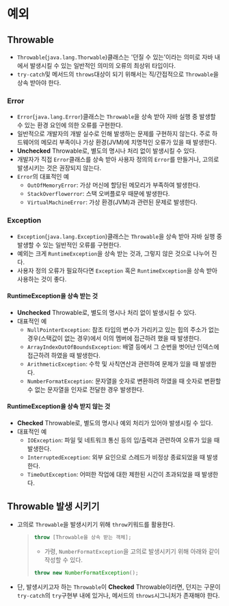 # 예외
## Throwable
- `Throwable`(`java.lang.Thorwable`)클래스는 '던질 수 있는'이라는 의미로 자바 내에서 발생시킬 수 있는 일반적인 의미의 오류의 최상위 타입이다.
- `try-catch`및 메서드의 `throws`대상이 되기 위해서는 직/간접적으로 `Throwable`을 상속 받아야 한다.

### Error
- `Error`(`java.lang.Error`)클래스는 `Throwable`을 상속 받아 자바 실행 중 발생할 수 있는 환경 요인에 의한 오류를 구현한다.
- 일반적으로 개발자의 개발 실수로 인해 발생하는 문제를 구현하지 않는다. 주로 하드웨어의 메모리 부족이나 가상 환경(JVM)에 치명적인 오류가 있을 때 발생한다.
- **Unchecked** Throwable로, 별도의 명시나 처리 없이 발생시킬 수 있다.
- 개발자가 직접 `Error`클래스를 상속 받아 사용자 정의의 `Error`를 만들거나, 고의로 발생시키는 것은 권장되지 않는다.
- `Error`의 대표적인 예
  - `OutOfMemoryError`: 가상 머신에 할당된 메모리가 부족하여 발생한다.
  - `StackOverflowerror`: 스택 오버플로우 때문에 발생한다.
  - `VirtualMachineError`: 가상 환경(JVM)과 관련된 문제로 발생한다.

### Exception
- `Exception`(`java.lang.Exception`)클래스는 `Throwable`을 상속 받아 자바 실행 중 발생할 수 있는 일반적인 오류를 구현한다.
- 예외는 크게 `RuntimeException`을 상속 받는 것과, 그렇지 않은 것으로 나누어 진다.
- 사용자 정의 오류가 필요하다면 `Exception` 혹은 `RuntimeException`을 상속 받아 사용하는 것이 좋다.

#### RuntimeException을 상속 받는 것
- **Unchecked** Throwable로, 별도의 명시나 처리 없이 발생시킬 수 있다.
- 대표적인 예
  - `NullPointerException`: 참조 타입의 변수가 가리키고 있는 힙의 주소가 없는 경우(스택값이 없는 경우)에서 이의 멤버에 접근하려 했을 때 발생한다.
  - `ArrayIndexOutOfBoundsException`: 배열 등에서 그 순번을 벗어난 인덱스에 접근하려 하였을 때 발생한다.
  - `ArithmeticException`: 수학 및 사칙연산과 관련하여 문제가 있을 때 발생한다.
  - `NumberFormatException`: 문자열을 숫자로 변환하려 하였을 때 숫자로 변환할 수 없는 문자열을 인자로 전달한 경우 발생한다.

#### RuntimeException을 상속 받지 않는 것
- **Checked** Throwable로, 별도의 명시나 예외 처리가 있어야 발생시킬 수 있다.
- 대표적인 예
  - `IOException`: 파일 및 네트워크 통신 등의 입/출력과 관련하여 오류가 있을 때 발생한다.
  - `InterruptedException`: 외부 요인으로 스레드가 비정상 종료되었을 때 발생한다.
  - `TimeOutException`: 어떠한 작업에 대한 제한된 시간이 초과되었을 때 발생한다.

## Throwable 발생 시키기
- 고의로 `Throwable`을 발생시키기 위해 `throw`키워드를 활용한다.
    >```java
    > throw [Throwable을 상속 받는 객체]; 
    >```
    > - 가령, `NumberFormatException`을 고의로 발생시키기 위해 아래와 같이 작성할 수 있다.
    >```java
    > throw new NumberFormatException(); 
    >```
- 단, 발생시키고자 하는 `Throwable`이 **Checked** Throwable이라면, 던지는 구문이 `try-catch`의 `try`구현부 내에 있거나, 메서드의 `throws`시그니처가 존재해야 한다.

